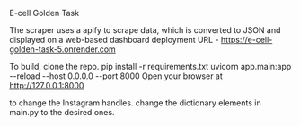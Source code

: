 E-cell Golden Task


The scraper uses a apify to scrape data, which is converted to JSON and displayed on a web-based dashboard
deployment URL - https://e-cell-golden-task-5.onrender.com

To build, clone the repo.
pip install -r requirements.txt
uvicorn app.main:app --reload --host 0.0.0.0 --port 8000
Open your browser at http://127.0.0.1:8000

to change the Instagram handles.
change the dictionary elements in main.py to the desired ones.

